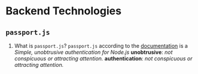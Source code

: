 # Backend Technologies
## `passport.js`
1. What is `passport.js`?
   `passport.js` according to the [documentation](http://www.passportjs.org/) is a *Simple, unobtrusive authentication for Node.js*
    **unobtrusive**: *not conspicuous or attracting attention.*
     **authentication**: *not conspicuous or attracting attention.*
    

